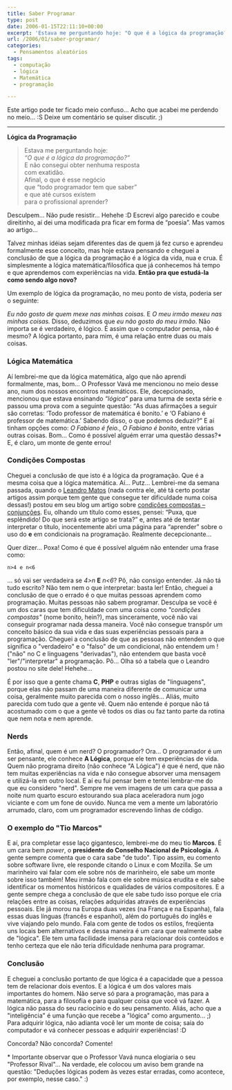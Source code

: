 ```yaml
---
title: Saber Programar
type: post
date: 2006-01-15T22:11:10+00:00
excerpt: 'Estava me perguntando hoje: "O que é a lógica da programação?" E não consegui obter nenhuma resposta com exatidão... Afinal, o que é esse negócio que "todo programador tem que saber" e que até cursos existem para o profissional aprender?'
url: /2006/01/saber-programar/
categories:
  - Pensamentos aleatórios
tags:
  - computação
  - lógica
  - Matemática
  - programação

---
```

Este artigo pode ter ficado meio confuso… Acho que acabei me perdendo no meio… :S Deixe um comentário se quiser discutir. ;)

* * *

**Lógica da Programação**

> Estava me perguntando hoje:  
> _“O que é a lógica da programação?”_  
> E não consegui obter nenhuma resposta  
> com exatidão.  
> Afinal, o que é esse negócio  
> que “todo programador tem que saber”  
> e que até cursos existem  
> para o profissional aprender?

Desculpem… Não pude resistir… Hehehe :D Escrevi algo parecido e coube direitinho, aí dei uma modificada pra ficar em forma de “poesia”. Mas vamos ao artigo…

Talvez minhas idéias sejam diferentes das de quem já fez curso e aprendeu formalmente esse conceito, mas hoje estava pensando e cheguei a conclusão de que a lógica da programação é a lógica da vida, nua e crua. É simplesmente a lógica matemática/filosófica que já conhecemos há tempo e que aprendemos com experiências na vida. **Então pra que estudá-la como sendo algo novo?**

Um exemplo de lógica da programação, no meu ponto de vista, poderia ser o seguinte:

_Eu não gosto de quem mexe nas minhas coisas._ E _O meu irmão mexeu nas minhas coisas._ Disso, deduzimos que _eu não gosto do meu irmão_. Não importa se é verdadeiro, é lógico. É assim que o computador pensa, não é mesmo? A lógica portanto, para mim, é uma relação entre duas ou mais coisas.

### Lógica Matemática

Aí lembrei-me que da lógica matemática, algo que não aprendi formalmente, mas, bom… O Professor Vavá me mencionou no meio desse ano, num dos nossos encontros matemáticos. Ele, decepcionado, mencionou que estava ensinando _“lógica”_ para uma turma de sexta série e passou uma prova com a seguinte questão: <q>As duas afirmações a seguir são corretas: ‘Todo professor de matemática é bonito.’ e ‘O Fabiano é professor de matemática.’ Sabendo disso, o que podemos deduzir?</q> E aí tinham opções como: _O Fabiano é feio._, _O Fabiano é bonito_, entre várias outras coisas. Bom… Como é possível alguém errar uma questão dessas?* E, é claro, um monte de gente errou!

### Condições Compostas

Cheguei a conclusão de que isto é a lógica da programação. Que é a mesma coisa que a lógica matemática. Aí… Putz… Lembrei-me da semana passada, quando o [Leandro Matos][1] (nada contra ele, até tá certo postar artigos assim porque tem gente que consegue ter dificuldade numa coisa dessas!) postou em seu blog um artigo sobre [condições compostas – conjunções][2]. Eu, olhando um título como esses, pensei: “Puxa, que esplêndido! Do que será este artigo se trata?” e, antes até de tentar interpretar o título, inocentemente abri uma página para “aprender” sobre o uso do **e** em condicionais na programação. Realmente decepcionante…

Quer dizer… Poxa! Como é que é possível alguém não entender uma frase como:

<code lang="c">n>4 e n<6</code>

... só vai ser verdadeira se _4>n_ **E** _n<6_? Pô, não consigo entender. Já não tá tudo escrito? Não tem nem o que interpretar: basta ler! Então, cheguei a conclusão de que o errado é o que muitas pessoas aprendem como programação. Muitas pessoas não sabem programar. Desculpa se você é um dos caras que tem dificuldade com uma coisa como _"condições compostas"_ (nome bonito, hein?), mas sinceramente, você não vai conseguir programar nada dessa maneira. Você não consegue transpôr um conceito básico da sua vida e das suas experiências pessoais para a programação. Cheguei a conclusão de que as pessoas não entendem o que significa o "verdadeiro" e o "falso" de um condicional, não entendem um ! ("não" no C e linguagens "derivadas"), não entendem que basta você "ler"/"interpretar" a programação. Pô... Olha só a tabela que o Leandro postou no site dele! Hehehe...

É por isso que a gente chama **C**, **PHP** e outras siglas de "linguagens", porque elas não passam de uma maneira diferente de comunicar uma coisa, geralmente muito parecida com o nosso inglês... Aliás, muito parecida com tudo que a gente vê. Quem não entende é porque não tá acostumado com o que a gente vê todos os dias ou faz tanto parte da rotina que nem nota e nem aprende.

### Nerds

Então, afinal, quem é um nerd? O programador? Ora... O programador é um ser pensante, ele conhece **A Lógica**, porque ele tem experiências de vida. Quem não programa direito (não conhece "A Lógica") é que é nerd, que não tem muitas experiências na vida e não consegue absorver uma mensagem e utilizá-la em outro local. E aí eu fui pensar bem e tentei lembrar-me do que eu considero "nerd". Sempre me vem imagens de um cara que passa a noite num quarto escuro estourando sua placa aceleradora num jogo viciante e com um fone de ouvido. Nunca me vem a mente um laboratório arrumado, claro, com um programador escrevendo linhas de código.

### O exemplo do "Tio Marcos"

E aí, pra completar esse laço gigantesco, lembrei-me do meu tio **Marcos**. É um cara bem _power_, o **presidente do Conselho Nacional de Psicologia**. A gente sempre comenta que o cara sabe "de tudo". Tipo assim, eu comento sobre software livre, ele responde citando o Linux e com Mozilla. Se um marinheiro vai falar com ele sobre nós de marinheiro, ele sabe um monte sobre isso também! Meu irmão fala com ele sobre música erudita e ele sabe identificar os momentos históricos e qualidades de vários compositores. E a gente sempre chega a conclusão de que ele sabe tudo isso porque ele cria relações entre as coisas, relações adquiridas através de experiências pessoais. Ele já morou na Europa duas vezes (na França e na Espanha), fala essas duas línguas (francês e espanhol), além do português do inglês e vive viajando pelo mundo. Fala com gente de todos os estilos, freqüenta uns locais bem alternativos e dessa maneira é um cara que realmente sabe de "lógica". Ele tem uma facilidade imensa para relacionar dois conteúdos e tenho certeza que ele não teria dificuldade nenhuma para programar.

### Conclusão

E cheguei a conclusão portanto de que lógica é a capacidade que a pessoa tem de relacionar dois eventos. E a lógica é um dos valores mais importantes do homem. Não serve só para a programação, mas para a matemática, para a filosofia e para qualquer coisa que você vá fazer. A lógica não passa do seu raciocínio e do seu pensamento. Aliás, acho que a "inteligência" é uma função que recebe a "lógica" como argumento... ;) Para adquirir lógica, não adianta você ler um monte de coisa; saia do computador e vá conhecer pessoas e adquirir experiências! :D

Concorda? Não concorda? Comente!

\* Importante observar que o Professor Vavá nunca elogiaria o seu "Professor Rival"... Na verdade, ele colocou um aviso bem grande na questão: "Deduções lógicas podem às vezes estar erradas, como acontece, por exemplo, nesse caso." :)

 [1]: http://www.leandromatos.com.br
 [2]: http://www.leandromatos.com.br/pt/artigo.php?id=9

